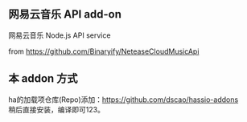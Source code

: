 ## 网易云音乐 API add-on 

网易云音乐 Node.js API service 

from https://github.com/Binaryify/NeteaseCloudMusicApi

## 本 addon 方式
ha的加载项仓库(Repo)添加：https://github.com/dscao/hassio-addons \
稍后直接安装，编译即可123。
